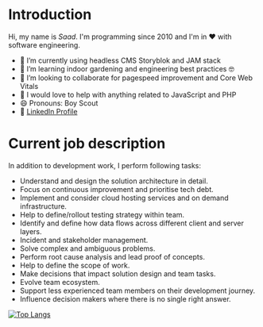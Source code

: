 # Introduction
Hi, my name is _Saad_. I'm programming since 2010 and I'm in ❤️ with software engineering.

- 🔭 I’m currently using headless CMS Storyblok and JAM stack
- 🌱 I’m learning indoor gardening and engineering best practices 🤓
- 👯 I’m looking to collaborate for pagespeed improvement and Core Web Vitals
- 🤔 I would love to help with anything related to JavaScript and PHP
- 😄 Pronouns: Boy Scout
- :link: [LinkedIn Profile](https://www.linkedin.com/in/msaadsiddiqui)

# Current job description
In addition to development work, I perform following tasks:
- Understand and design the solution architecture in detail.
- Focus on continuous improvement and prioritise tech debt.
- Implement and consider cloud hosting services and on demand infrastructure.
- Help to define/rollout testing strategy within team.
- Identify and define how data flows across different client and server layers.
- Incident and stakeholder management.
- Solve complex and ambiguous problems.
- Perform root cause analysis and lead proof of concepts.
- Help to define the scope of work.
- Make decisions that impact solution design and team tasks.
- Evolve team ecosystem.
- Support less experienced team members on their development journey.
- Influence decision makers where there is no single right answer.

[![Top Langs](https://github-readme-stats.vercel.app/api/top-langs/?username=mazemax)](https://github.com/anuraghazra/github-readme-stats)
